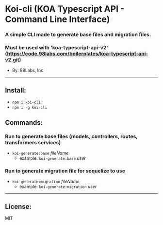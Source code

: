 # Koi-cli (KOA Typescript API - Command Line Interface)

### A simple CLI made to generate base files and migration files.
### Must be used with 'koa-typescript-api-v2' (https://code.98labs.com/boilerplates/koa-typescript-api-v2.git)
 - By: 98Labs, Inc 
 -----------------------------------------------------------------
## Install:
 - ```npm i koi-cli```
 - ```npm i -g koi-cli```

## Commands:
### Run to generate base files (models, controllers, routes, transformers services)
  - ```koi-generate:base``` *fileName*
      - example: ```koi-generate:base``` *user* 

### Run to generate migration file for sequelize to use 
  - ```koi-generate:migration``` *fileName*
      - example: ```koi-generate:migration``` *user*
 -----------------------------------------------------------------

## License:
 MIT